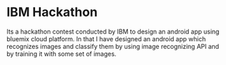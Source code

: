 # IBM Hackathon
Its a hackathon contest conducted by IBM to design an android app using bluemix cloud platform. In that I have designed an android app which recognizes images and classify them by using image recognizing API and by training it with some set of images.
